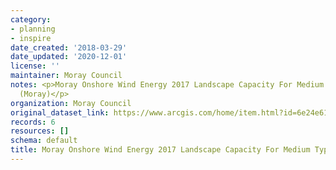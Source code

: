 ```yaml
---
category:
- planning
- inspire
date_created: '2018-03-29'
date_updated: '2020-12-01'
license: ''
maintainer: Moray Council
notes: <p>Moray Onshore Wind Energy 2017 Landscape Capacity For Medium Typologies
  (Moray)</p>
organization: Moray Council
original_dataset_link: https://www.arcgis.com/home/item.html?id=6e24e61c098a4cc4a9ec72bf3b524a98
records: 6
resources: []
schema: default
title: Moray Onshore Wind Energy 2017 Landscape Capacity For Medium Typologies (Moray)
---
```

